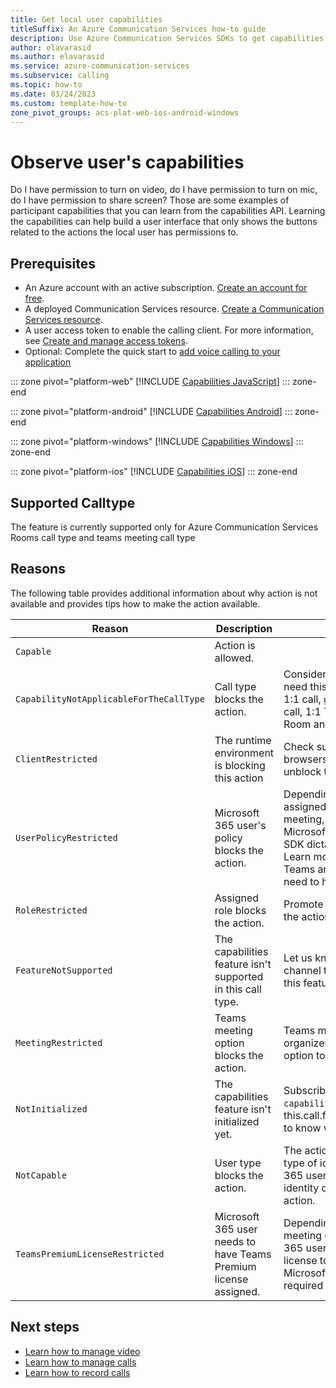 ```yaml
---
title: Get local user capabilities
titleSuffix: An Azure Communication Services how-to guide
description: Use Azure Communication Services SDKs to get capabilities of the local user in a call.
author: elavarasid
ms.author: elavarasid
ms.service: azure-communication-services
ms.subservice: calling
ms.topic: how-to
ms.date: 03/24/2023
ms.custom: template-how-to
zone_pivot_groups: acs-plat-web-ios-android-windows
---
```

# Observe user's capabilities
Do I have permission to turn on video, do I have permission to turn on mic, do I have permission to share screen? Those are some examples of participant capabilities that you can learn from the capabilities API. Learning the capabilities can help build a user interface that only shows the buttons related to the actions the local user has permissions to.

## Prerequisites
- An Azure account with an active subscription. [Create an account for free](https://azure.microsoft.com/free/?WT.mc_id=A261C142F).
- A deployed Communication Services resource. [Create a Communication Services resource](../../quickstarts/create-communication-resource.md).
- A user access token to enable the calling client. For more information, see [Create and manage access tokens](../../quickstarts/identity/access-tokens.md).
- Optional: Complete the quick start to [add voice calling to your application](../../quickstarts/voice-video-calling/getting-started-with-calling.md)

::: zone pivot="platform-web"
[!INCLUDE [Capabilities JavaScript](./includes/capabilities/capabilities-web.md)]
::: zone-end

::: zone pivot="platform-android"
[!INCLUDE [Capabilities Android](./includes/capabilities/capabilities-android.md)]
::: zone-end

::: zone pivot="platform-windows"
[!INCLUDE [Capabilities Windows](./includes/capabilities/capabilities-windows.md)]
::: zone-end

::: zone pivot="platform-ios"
[!INCLUDE [Capabilities iOS](./includes/capabilities/capabilities-ios.md)]
::: zone-end

## Supported Calltype
The feature is currently supported only for Azure Communication Services Rooms call type and teams meeting call type

## Reasons

The following table provides additional information about why action is not available and provides tips how to make the action available. 


| Reason | Description | Resolution |
|---|---|---|	
| `Capable`                                      | Action is allowed.                                                 | |
| `CapabilityNotApplicableForTheCallType`        | Call type blocks the action.                                       | Consider other type of call if you need this action. The call types are: 1:1 call, group call, 1:1 Teams interop call, 1:1 Teams interop group call, Room and Meeting. |
| `ClientRestricted`                             | The runtime environment is blocking this action                    | Check supported operated systems, browsers, platforms and hardware to unblock the action on your device. |
| `UserPolicyRestricted`                         | Microsoft 365 user's policy blocks the action.                     | Depending on the action, the policy assigned to the organizer of the meeting, initiator of the call or Microsoft 365 user leveraging ACS SDK dictates availability of the action. Learn more about Teams policy in Teams and change the setting if you need to have the action available. |
| `RoleRestricted`                               | Assigned role blocks the action.                                   | Promote user to different role to make the action available. | 
| `FeatureNotSupported`                          | The capabilities feature isn't supported in this call type.        | Let us know in Azure Feedback channel that you would like to have this feature available for this call type. |
| `MeetingRestricted`                            | Teams meeting option blocks the action.                            | Teams meeting organizer or co-organizer needs to change meeting option to enable this action. |
| `NotInitialized`                               | The capabilities feature isn't initialized yet.                    | Subscribe to event `capabilitiesChanged` on this.call.feature(Features.Capabilities) to know when capability is initialized. |
| `NotCapable`                                   | User type blocks the action.                                       | The action is only allowed to specific type of identity (i.e., usually Microsoft 365 users). Consider changing identity of the user to enable this action. |
| `TeamsPremiumLicenseRestricted`                | Microsoft 365 user needs to have Teams Premium license assigned.   | Depending on the action, Teams meeting organizer or the Microsoft 365 user needs Teams Premium license to enable this action. Microsoft 365 admin can assign required license. |


## Next steps
- [Learn how to manage video](./manage-video.md)
- [Learn how to manage calls](./manage-calls.md)
- [Learn how to record calls](./record-calls.md)
